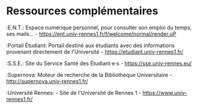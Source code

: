 # Ressources complémentaires

:E.N.T.: Espace numérique personnel, pour consulter son emploi du temps, ses mails... - https://ent.univ-rennes1.fr/f/welcome/normal/render.uP

:Portail Étudiant: Portail destiné aux étudiants avec des informations provenant directement de l'Université - https://etudiant.univ-rennes1.fr/

:S.S.E.: Site du Service Santé des Étudiant·e·s - https://sse.univ-rennes.eu/

:Supernova: Moteur de recherche de la Bibliothèque Universitaire -  http://supernova.univ-rennes1.fr/

:Université Rennes: - Site de l'Université de Rennes 1 - https://www.univ-rennes1.fr/